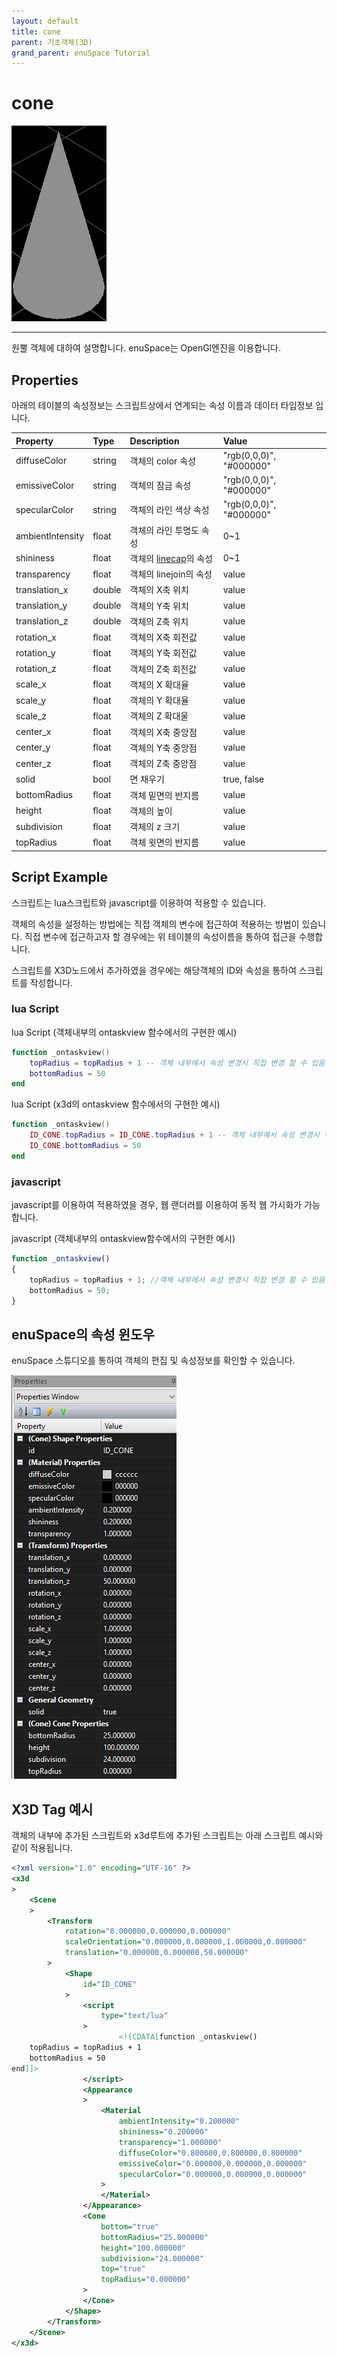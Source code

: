```yaml
---
layout: default
title: cone
parent: 기초객체(3D)
grand_parent: enuSpace Tutorial
---
```


# cone

![](./assets/3d/cone.png)

---

원뿔 객체에 대하여 설명합니다. enuSpace는 OpenGl엔진을 이용합니다.

## Properties

아래의 테이블의 속성정보는 스크립트상에서 연계되는 속성 이름과 데이터 타입정보 입니다.

| Property | Type | Description | Value |
| :--- | :--- | :--- | :--- |
| diffuseColor | string | 객체의 color 속성 | "rgb\(0,0,0\)", "\#000000" |
| emissiveColor | string | 객체의 잠금 속성 | "rgb\(0,0,0\)", "\#000000" |
| specularColor | string | 객체의 라인 색상 속성 | "rgb\(0,0,0\)", "\#000000" |
| ambientlntensity | float | 객체의 라인 투명도 속성 | 0~1 |
| shininess | float | 객체의 [linecap](https://www.w3schools.com/graphics/svg_stroking.asp)의 속성 | 0~1 |
| transparency | float | 객체의 linejoin의 속성 | value |
| translation\_x | double | 객체의 X축 위치 | value |
| translation\_y | double | 객체의 Y축 위치 | value |
| translation\_z | double | 객체의 Z축 위치 | value |
| rotation\_x | float | 객체의 X축 회전값 | value |
| rotation\_y | float | 객체의 Y축 회전값 | value |
| rotation\_z | float | 객체의 Z축 회전값 | value |
| scale\_x | float | 객체의 X 확대율 | value |
| scale\_y | float | 객체의 Y 확대율 | value |
| scale\_z | float | 객체의 Z 확대울 | value |
| center\_x | float | 객체의 X축 중앙점 | value |
| center\_y | float | 객체의 Y축 중앙점 | value |
| center\_z | float | 객체의 Z축 중앙점 | value |
| solid | bool | 면 채우기 | true, false |
| bottomRadius | float | 객체 밑면의 반지름 | value |
| height | float | 객체의 높이 | value |
| subdivision | float | 객체의 z 크기 | value |
| topRadius | float | 객체 윗면의 반지름 | value |

## Script Example

스크립트는 lua스크립트와 javascript를 이용하여 적용할 수 있습니다.

객체의 속성을 설정하는 방법에는 직접 객체의 변수에 접근하여 적용하는 방법이 있습니다. 직접 변수에 접근하고자 할 경우에는 위 테이블의 속성이름을 통하여 접근을 수행합니다.

스크립트를 X3D노드에서 추가하였을 경우에는 해당객체의 ID와 속성을 통하여 스크립트를 작성합니다.

### lua Script

lua Script \(객체내부의 ontaskview 함수에서의 구현한 예시\)

```lua
function _ontaskview()
    topRadius = topRadius + 1 -- 객체 내부에서 속성 변경시 직접 변경 할 수 있음
    bottomRadius = 50
end
```

lua Script \(x3d의 ontaskview 함수에서의 구현한 예시\)

```lua
function _ontaskview()
    ID_CONE.topRadius = ID_CONE.topRadius + 1 -- 객체 내부에서 속성 변경시 직접 변경 할 수 있음
    ID_CONE.bottomRadius = 50
end
```

### javascript

javascript를 이용하여 적용하였을 경우, 웹 랜더러를 이용하여 동적 웹 가시화가 가능합니다.

javascript \(객체내부의 ontaskview함수에서의 구현한 예시\)

```js
function _ontaskview()
{
    topRadius = topRadius + 1; //객체 내부에서 속성 변경시 직접 변경 할 수 있음
    bottomRadius = 50;
}
```

## enuSpace의 속성 윈도우

enuSpace 스튜디오를 통하여 객체의 편집 및 속성정보를 확인할 수 있습니다.

![](./assets/3d/cone_prop.png)

## X3D Tag 예시

객체의 내부에 추가된 스크립트와 x3d루트에 추가된 스크립트는 아래 스크립트 예시와 같이 적용됩니다.

```xml
<?xml version="1.0" encoding="UTF-16" ?>
<x3d
>
    <Scene
    >
        <Transform
            rotation="0.000000,0.000000,0.000000"
            scaleOrientation="0.000000,0.000000,1.000000,0.000000"
            translation="0.000000,0.000000,50.000000"
        >
            <Shape
                id="ID_CONE"
            >
                <script
                    type="text/lua"
                >
                        <![CDATA[function _ontaskview()
    topRadius = topRadius + 1
    bottomRadius = 50
end]]>
                </script>
                <Appearance
                >
                    <Material
                        ambientIntensity="0.200000"
                        shininess="0.200000"
                        transparency="1.000000"
                        diffuseColor="0.800000,0.800000,0.800000"
                        emissiveColor="0.000000,0.000000,0.000000"
                        specularColor="0.000000,0.000000,0.000000"
                    >
                    </Material>
                </Appearance>
                <Cone
                    bottom="true"
                    bottomRadius="25.000000"
                    height="100.000000"
                    subdivision="24.000000"
                    top="true"
                    topRadius="0.000000"
                >
                </Cone>
            </Shape>
        </Transform>
    </Scene>
</x3d>
```



